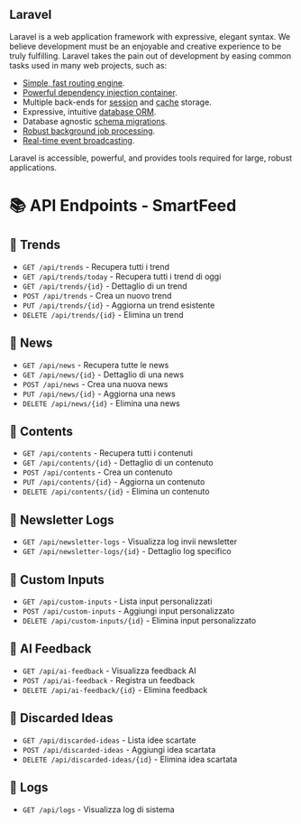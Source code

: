 ## Laravel

Laravel is a web application framework with expressive, elegant syntax. We believe development must be an enjoyable and creative experience to be truly fulfilling. Laravel takes the pain out of development by easing common tasks used in many web projects, such as:

- [Simple, fast routing engine](https://laravel.com/docs/routing).
- [Powerful dependency injection container](https://laravel.com/docs/container).
- Multiple back-ends for [session](https://laravel.com/docs/session) and [cache](https://laravel.com/docs/cache) storage.
- Expressive, intuitive [database ORM](https://laravel.com/docs/eloquent).
- Database agnostic [schema migrations](https://laravel.com/docs/migrations).
- [Robust background job processing](https://laravel.com/docs/queues).
- [Real-time event broadcasting](https://laravel.com/docs/broadcasting).

Laravel is accessible, powerful, and provides tools required for large, robust applications.

# 📚 API Endpoints - SmartFeed

## 🔷 Trends
- `GET /api/trends` - Recupera tutti i trend
- `GET /api/trends/today` - Recupera tutti i trend di oggi
- `GET /api/trends/{id}` - Dettaglio di un trend
- `POST /api/trends` - Crea un nuovo trend
- `PUT /api/trends/{id}` - Aggiorna un trend esistente
- `DELETE /api/trends/{id}` - Elimina un trend

## 🔷 News
- `GET /api/news` - Recupera tutte le news
- `GET /api/news/{id}` - Dettaglio di una news
- `POST /api/news` - Crea una nuova news
- `PUT /api/news/{id}` - Aggiorna una news
- `DELETE /api/news/{id}` - Elimina una news

## 🔷 Contents
- `GET /api/contents` - Recupera tutti i contenuti
- `GET /api/contents/{id}` - Dettaglio di un contenuto
- `POST /api/contents` - Crea un contenuto
- `PUT /api/contents/{id}` - Aggiorna un contenuto
- `DELETE /api/contents/{id}` - Elimina un contenuto

## 🔷 Newsletter Logs
- `GET /api/newsletter-logs` - Visualizza log invii newsletter
- `GET /api/newsletter-logs/{id}` - Dettaglio log specifico

## 🔷 Custom Inputs
- `GET /api/custom-inputs` - Lista input personalizzati
- `POST /api/custom-inputs` - Aggiungi input personalizzato
- `DELETE /api/custom-inputs/{id}` - Elimina input personalizzato

## 🔷 AI Feedback
- `GET /api/ai-feedback` - Visualizza feedback AI
- `POST /api/ai-feedback` - Registra un feedback
- `DELETE /api/ai-feedback/{id}` - Elimina feedback

## 🔷 Discarded Ideas
- `GET /api/discarded-ideas` - Lista idee scartate
- `POST /api/discarded-ideas` - Aggiungi idea scartata
- `DELETE /api/discarded-ideas/{id}` - Elimina idea scartata

## 🔷 Logs
- `GET /api/logs` - Visualizza log di sistema
